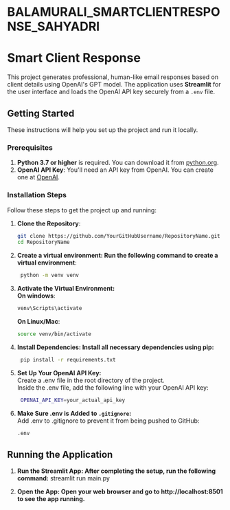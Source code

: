 # BALAMURALI_SMARTCLIENTRESPONSE_SAHYADRI

# Smart Client Response

This project generates professional, human-like email responses based on client details using OpenAI's GPT model. The application uses **Streamlit** for the user interface and loads the OpenAI API key securely from a `.env` file.

## Getting Started

These instructions will help you set up the project and run it locally.

### Prerequisites

1. **Python 3.7 or higher** is required. You can download it from [python.org](https://www.python.org/downloads/).
2. **OpenAI API Key**: You'll need an API key from OpenAI. You can create one at [OpenAI](https://platform.openai.com/account/api-keys).

### Installation Steps

Follow these steps to get the project up and running:

1. **Clone the Repository**:
   ```bash
   git clone https://github.com/YourGitHubUsername/RepositoryName.git
   cd RepositoryName
   ```

3. **Create a virtual environment: Run the following command to create a virtual environment**:
   ```bash
    python -m venv venv
   ```

4. **Activate the Virtual Environment:**<br/>
    **On windows**:
   ```bash
   venv\Scripts\activate
   ```
    **On Linux/Mac**:
   ```bash
   source venv/bin/activate
   ```

5. **Install Dependencies: Install all necessary dependencies using pip:**
   ```bash
    pip install -r requirements.txt
   ```

6. **Set Up Your OpenAI API Key:**<br/>
    Create a .env file in the root directory of the project.<br/>
    Inside the .env file, add the following line with your OpenAI API key:
   ```bash
    OPENAI_API_KEY=your_actual_api_key
   ```

7. **Make Sure .env is Added to `.gitignore`:**<br/>
    Add .env to .gitignore to prevent it from being pushed to GitHub:
    ```bash
    .env
    ```
## Running the Application

1. **Run the Streamlit App: After completing the setup, run the following command:**
    streamlit run main.py

2. **Open the App: Open your web browser and go to http://localhost:8501 to see the app running.**
